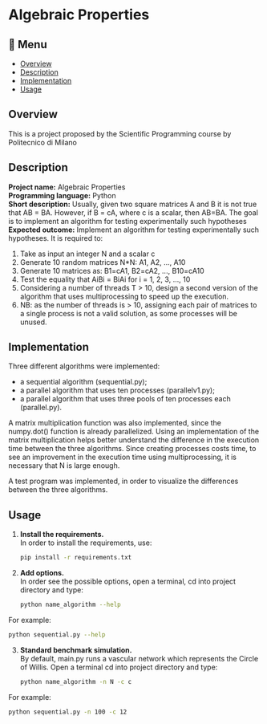 # Algebraic Properties

## :bookmark_tabs: Menu
* [Overview](#overview)
* [Description](#description)
* [Implementation](#implementation)
* [Usage](#usage)

## Overview
This is a project proposed by the Scientific Programming course by Politecnico di Milano

## Description
**Project name:** Algebraic Properties  
**Programming language:** Python  
**Short description:** Usually, given two square matrices A and B it is not true that AB = BA.
However, if B = cA, where c is a scalar, then AB=BA.
The goal is to implement an algorithm for testing experimentally such hypotheses  
**Expected outcome:** Implement an algorithm for testing experimentally such hypotheses. It is
required to:
1. Take as input an integer N and a scalar c
2. Generate 10 random matrices N*N: A1, A2, …, A10
3. Generate 10 matrices as: B1=cA1, B2=cA2, ..., B10=cA10
4. Test the equality that AiBi = BiAi for i = 1, 2, 3, …, 10
5. Considering a number of threads T > 10, design a second version of the algorithm that uses
multiprocessing to speed up the execution.
6. NB: as the number of threads is > 10, assigning each pair of matrices to a single process is
not a valid solution, as some processes will be unused.

## Implementation
Three different algorithms were implemented:
- a sequential algorithm (sequential.py);
- a parallel algorithm that uses ten processes (parallelv1.py);
- a parallel algorithm that uses three pools of ten processes each (parallel.py).

A matrix multiplication function was also implemented, since the numpy.dot() function is already parallelized.
Using an implementation of the matrix multiplication helps better understand the difference in the execution time 
between the three algorithms. Since creating processes costs time, to see an improvement in the execution time using 
multiprocessing, it is necessary that N is large enough.

A test program was implemented, in order to visualize the differences between the three algorithms.

## Usage

1. **Install the requirements.**  
    In order to install the requirements, use:  
    ```bash
    pip install -r requirements.txt
    ```
   
2. **Add options.**  
In order see the possible options, open a terminal, cd into project directory and type:
   ```bash
   python name_algorithm --help 
   ```
For example:
   ```bash
   python sequential.py --help
   ```

3. **Standard benchmark simulation.**  
By default, main.py runs a vascular network which represents the Circle of Willis.
Open a terminal cd into project directory and type:
   ```bash
   python name_algorithm -n N -c c
   ```
For example:
   ```bash
   python sequential.py -n 100 -c 12
   ```